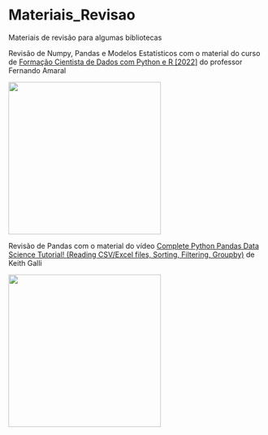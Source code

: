 # Materiais_Revisao
 Materiais de revisão para algumas bibliotecas

Revisão de Numpy, Pandas e Modelos Estatísticos com o material do curso de <a href="https://www.udemy.com/user/fernando-amaral-3/">Formação Cientista de Dados com Python e R [2022]</a> do professor Fernando Amaral

<img src ="https://user-images.githubusercontent.com/86500603/153482621-a5596463-cf73-4b55-a428-4f25a30fddd6.png" width = 300>

Revisão de Pandas com o material do vídeo <a href ="https://github.com/KeithGalli/pandas">Complete Python Pandas Data Science Tutorial! (Reading CSV/Excel files, Sorting, Filtering, Groupby)</a> de Keith Galli

<img src = "https://user-images.githubusercontent.com/86500603/153487473-b65be4f0-f662-4356-b34b-503970a4bd5d.png" width = 300>
